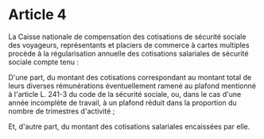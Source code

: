 # Article 4

La Caisse nationale de compensation des cotisations de sécurité sociale des voyageurs, représentants et placiers de commerce à cartes multiples procède à la régularisation annuelle des cotisations salariales de sécurité sociale compte tenu :

D'une part, du montant des cotisations correspondant au montant total de leurs diverses rémunérations éventuellement ramené au plafond mentionné à l'article L. 241-3 du code de la sécurité sociale, ou, dans le cas d'une année incomplète de travail, à un plafond réduit dans la proportion du nombre de trimestres d'activité ;

Et, d'autre part, du montant des cotisations salariales encaissées par elle.

